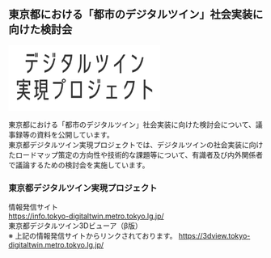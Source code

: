 ## 東京都における「都市のデジタルツイン」社会実装に向けた検討会

<img src="hello_logo.png" alt="drawing" width="300"/>

東京都における「都市のデジタルツイン」社会実装に向けた検討会について、議事録等の資料を公開しています。   
東京都デジタルツイン実現プロジェクトでは、デジタルツインの社会実装に向けたロードマップ策定の方向性や技術的な課題等について、有識者及び内外関係者で議論するための検討会を実施しています。   
### 東京都デジタルツイン実現プロジェクト
情報発信サイト   
https://info.tokyo-digitaltwin.metro.tokyo.lg.jp/   
東京都デジタルツイン3Dビューア（β版）   
※ 上記の情報発信サイトからリンクされております。
https://3dview.tokyo-digitaltwin.metro.tokyo.lg.jp/
